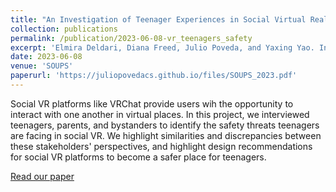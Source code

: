 ```yaml
---
title: "An Investigation of Teenager Experiences in Social Virtual Reality from Teenagers’, Parents’, and Bystanders’ Perspectives"
collection: publications
permalink: /publication/2023-06-08-vr_teenagers_safety
excerpt: 'Elmira Deldari, Diana Freed, Julio Poveda, and Yaxing Yao. In the Symposium on Usable Privacy and Security. August 2023.'
date: 2023-06-08
venue: 'SOUPS'
paperurl: 'https://juliopovedacs.github.io/files/SOUPS_2023.pdf'
---
```

Social VR platforms like VRChat provide users wih the opportunity to interact with one another in virtual places. In this project, we interviewed teenagers, parents, and bystanders to identify the safety threats teenagers are facing in social VR. We highlight similarities and discrepancies between these stakeholders' perspectives, and highlight design recommendations for social VR platforms to become a safer place for teenagers.

[Read our paper](https://juliopovedacs.github.io/files/SOUPS_2023.pdf)